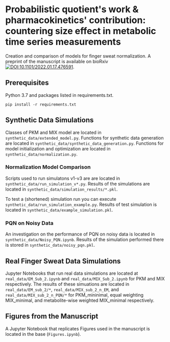 # Probabilistic quotient's work \& pharmacokinetics' contribution: countering size effect in metabolic time series measurements

Creation and comparison of models for finger sweat normalization. A preprint of the manuscript is available on bioRxiv [![DOI:10.1101/2022.01.17.476591](https://zenodo.org/badge/DOI/10.1007/978-3-319-76207-4_15.svg)](https://doi.org/10.1101/2022.01.17.476591).

## Prerequisites
Python 3.7 and packages listed in requirements.txt.
```
pip install -r requirements.txt
```

## Synthetic Data Simulations
Classes of PKM and MIX model are located in ```synthetic_data/extended_model.py```.
Functions for synthetic data generation are located in ```synthetic_data/synthetic_data_generation.py```.
Functions for model initialization and optimization are located in ```synthetic_data/normalization.py```.

### Normalization Model Comparison
Scripts used to run simulatons v1-v3 are are located in ```synthetic_data/run_simulation_v*.py```.
Results of the simulations are located in ```synthetic_data/simulation_results/*.pkl```.

To test a (shortened) simulation run you can execute ```synthetic_data/run_simulation_example.py```.
Results of test simulation is located in ```synthetic_data/example_simulation.pkl```.

### PQN on Noisy Data
An investigation on the performance of PQN on noisy data is located in ```synthetic_data/Noisy_PQN.ipynb```.
Results of the simulation performed there is stored in ```synthetic_data/noisy_pqn.pkl```.


## Real Finger Sweat Data Simulations

Jupyter Notebooks that run real data simulations are located at ```real_data/EM_Sub_2.ipynb``` and ```real_data/MIX_Sub_2.ipynb``` for PKM and MIX respectively. 
The results of these simuations are located in ```real_data/EM_sub_2/*```, ```real_data/MIX_sub_2_n_EM```, and ```real_data/MIX_sub_2_n_PQN/*``` for PKM_mininimal, equal weighting MIX_minimal, and metabolite-wise weighted MIX_minimal respectively.

##  Figures from the Manuscript
A Jupyter Notebook that replicates Figures used in the manuscript is located in the base (```Figures.ipynb```).
